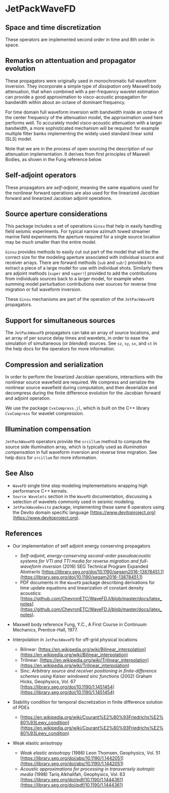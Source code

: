 # JetPackWaveFD

## Space and time discretization
These operators are implemented second order in time and 8th order in space.

## Remarks on attentuation and propagator evolution 
These propagators were originally used in monochromatic full waveform inversion. They incorporate a simple type of *dissipation only* Maxwell body attenuation, that when combined with a per-frequency wavelet estimation can provide a good approximation to visco-acoustic propagation for bandwidth within about an octave of dominant frequency. 

For time domain full waveform inversion with bandwidth inside an octave of the center frequency of the attenuation model, the approximation used here performs well. To accurately model visco-acoustic attenuation with a larger bandwidth, a more sophisticated mechanism will be required: for example multiple filter banks implementing the widely used standard linear solid (SLS) model. 

Note that we are in the process of open sourcing the description of our attenuation implementation. It derives from first principles of Maxwell Bodies, as shown in the Fung reference below. 

## Self-adjoint operators
These propagators are *self-adjoint*, meaning the same equations used for the nonlinear forward operations are also used for the linearized Jacobian forward and linearized Jacobian adjoint operations. 

## Source aperture considerations
This package includes a set of operations `Ginsu` that help in easily handling field seismic experiments. For typical narrow azimuth towed streamer marine field experiments the aperture required for a single source location may be *much* smaller than the entire model. 

`Ginsu` provides methods to easily cut out part of the model that will be the correct size for the modeling aperture associated with individual source and receiver arrays. There are forward methods (`sub` and `sub!`) provided to extract a piece of a large model for use with individual shots. Similarly there are adjoint methods (`super` and `super!`) provided to add the contributions from individuals sources back to a larger model, for example when summing model perturbation contributions over sources for reverse time migration or full waveform inversion. 

These `Ginsu` mechanisms are part of the operation of the `JetPackWaveFD` propagators. 

## Support for simultaneous sources
The `JetPackWaveFD` propagators can take an array of source locations, and an array of per source delay times and wavelets, in order to ease the simulation of simultaneous (or *blended*) sources. See `sz`, `sy`, `sx`, and `st` in the help docs for the operators for more information.

## Compression and serialization
In order to perform the linearized Jacobian operations, interactions with the nonlinear source wavefield are required. We compress and serialize the nonlinear source wavefield during computation, and then deserialize and decompress during the finite difference evolution for the Jacobian forward and adjoint operation. 

We use the package `CvxCompress.jl`, which is built on the C++ library `CvxCompress` for wavelet compression.

## Illumination compensation
`JetPackWaveFD` operators provide the `srcillum` method to compute the source side illumination array, which is typically used as *illumination compensation* in full waveform inversion and reverse time migration. See help docs for `srcillum` for more information.


## See Also
* `WaveFD` single time step modeling implementations wrapping high performance C++ kernels.
* `Source Wavelets` section in the `WaveFD` documentation, discussing a selection of wavelets commonly used in seismic modeling.
* `JetPackWaveDevito` package, implementing these same 6 operators using the Devito domain specific language [https://www.devitoproject.org](https://www.devitoproject.org).

## References
* Our implementation of self adjoint energy conserving propagators 
    * *Self-adjoint, energy-conserving second-order pseudoacoustic systems for VTI and TTI media for reverse migration and full-waveform inversion* (2016)
        SEG Technical Program Expanded Abstracts
        [https://library.seg.org/doi/10.1190/segam2016-13878451.1](https://library.seg.org/doi/10.1190/segam2016-13878451.1)
    * PDF documents in the `WaveFD` package describing derivations for time update equations and linearization of constant density acoustics: 
        [https://github.com/ChevronETC/WaveFD.jl/blob/master/docs/latex_notes](https://github.com/ChevronETC/WaveFD.jl/blob/master/docs/latex_notes).

* Maxwell body reference
    Fung, Y.C., A First Course in Continuum Mechanics, Prentice-Hall, 1977.

* Interpolation in `JetPackWaveFD` for off-grid physical locations 
    * Bilinear: [https://en.wikipedia.org/wiki/Bilinear_interpolation](https://en.wikipedia.org/wiki/Bilinear_interpolation)
    * Trilinear: [https://en.wikipedia.org/wiki/Trilinear_interpolation](https://en.wikipedia.org/wiki/Trilinear_interpolation)
    * Sinc: *Arbitrary source and receiver positioning in finite‐difference schemes using Kaiser windowed sinc functions* (2002)
        Graham Hicks, Geophysics, Vol. 67
        [https://library.seg.org/doi/10.1190/1.1451454](https://library.seg.org/doi/10.1190/1.1451454)

* Stability condition for temporal discretization in finite difference solution of PDEs
    * [https://en.wikipedia.org/wiki/Courant%E2%80%93Friedrichs%E2%80%93Lewy_condition](https://en.wikipedia.org/wiki/Courant%E2%80%93Friedrichs%E2%80%93Lewy_condition)

* Weak elastic anisotropy
    * *Weak elastic anisotropy* (1986)
        Leon Thomsen, Geophysics, Vol. 51
        [https://library.seg.org/doi/abs/10.1190/1.1442051](https://library.seg.org/doi/abs/10.1190/1.1442051)
    * *Acoustic approximations for processing in transversely isotropic media* (1998)
        Tariq Alkhalifah, Geophysics, Vol. 63
        [https://library.seg.org/doi/pdf/10.1190/1.1444361](https://library.seg.org/doi/pdf/10.1190/1.1444361)




